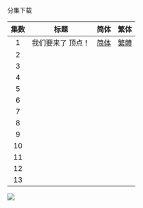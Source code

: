 分集下载

| 集数 |        标题        |                             简体                             |                             繁体                             |
| :--: | :----------------: | :----------------------------------------------------------: | :----------------------------------------------------------: |
|  1   | 我们要来了  顶点！ | [简体](https://raw.githubusercontent.com/tastysugar/SweetSub/master/WIXOSS/%5BSweetSub%5D%20WIXOSS%20DIVA(A)LIVE%20-%2001.chs.ass) | [繁體](https://raw.githubusercontent.com/tastysugar/SweetSub/master/WIXOSS/%5BSweetSub%5D%20WIXOSS%20DIVA(A)LIVE%20-%2001.cht.ass) |
|  2   |                    |                                                              |                                                              |
|  3   |                    |                                                              |                                                              |
|  4   |                    |                                                              |                                                              |
|  5   |                    |                                                              |                                                              |
|  6   |                    |                                                              |                                                              |
|  7   |                    |                                                              |                                                              |
|  8   |                    |                                                              |                                                              |
|  9   |                    |                                                              |                                                              |
|  10  |                    |                                                              |                                                              |
|  11  |                    |                                                              |                                                              |
|  12  |                    |                                                              |                                                              |
|  13  |                    |                                                              |                                                              |



![](https://i.loli.net/2021/01/17/YH95qAPcVr3Noe7.jpg)
